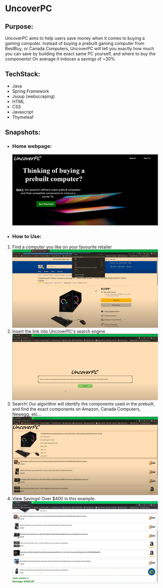 # UncoverPC

## **Purpose:**

UncoverPC aims to help users save money when it comes to buying a gaming computer. Instead of buying a prebuilt gaming computer from BestBuy, or Canada Computers, UncoverPC will tell you exactly how much you can save by building the exact same PC yourself, and where to buy the components! On average it induces a savings of ~30%.

## **TechStack:**

- Java
- Spring Framework
- Jsoup (webscraping)
- HTML
- CSS
- Javascript
- Thymeleaf

## **Snapshots:**

- ### Home webpage:

  ![homepage](/assets/homepage.png)

- ### How to Use:

1. Find a computer you like on your favourite retailer
   ![homepage](/assets/browse_prebuilt.png)
2. Insert the link into UncoverPC's search engine
   ![homepage](/assets/enter_link.png)
3. Search! Our algorithm will identify the components used in the prebuilt, and find the exact components on Amazon, Canada Computers, Newegg, etc...
   ![homepage](/assets/result.png)
4. View Savings! Over $400 in this example.
   ![homepage](/assets/result_savings.png)
